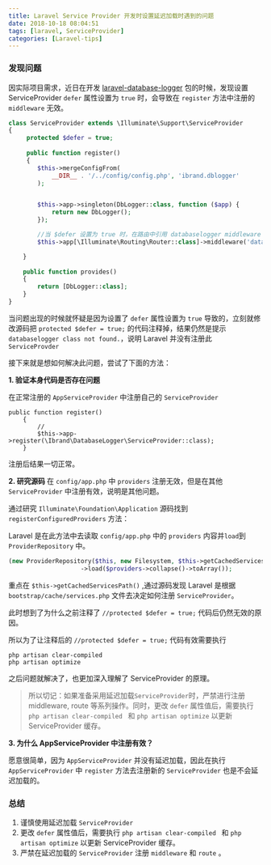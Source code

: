 ```yaml
---
title: Laravel Service Provider 开发时设置延迟加载时遇到的问题
date: 2018-10-18 08:04:51
tags: [laravel, ServiceProvider]
categories: [Laravel-tips]
---
```


### 发现问题

因实际项目需求，近日在开发 [laravel-database-logger][1] 包的时候，发现设置 ServiceProvider `defer` 属性设置为 `true` 时，会导致在 `register` 方法中注册的 `middleware` 无效。

```php
class ServiceProvider extends \Illuminate\Support\ServiceProvider
{
     protected $defer = true;
     
     public function register()
     {
        $this->mergeConfigFrom(
            __DIR__ . '/../config/config.php', 'ibrand.dblogger'
        );


        $this->app->singleton(DbLogger::class, function ($app) {
            return new DbLogger();
        });

        //当 $defer 设置为 true 时，在路由中引用 databaselogger middleware 会报错，提示 databaselogger class not found.
        $this->app[\Illuminate\Routing\Router::class]->middleware('databaselogger', Middleware::class);

    }
    
    public function provides()
    {
        return [DbLogger::class];
    }
}

```

当问题出现的时候就怀疑是因为设置了 `defer` 属性设置为 `true` 导致的，立刻就修改源码把 `protected $defer = true;` 的代码注释掉，结果仍然是提示 `databaselogger class not found.`，说明 Laravel 并没有注册此 `ServiceProvder`

接下来就是想如何解决此问题，尝试了下面的方法：

**1. 验证本身代码是否存在问题**

在正常注册的 `AppServiceProvider` 中注册自己的 `ServiceProvider`

```
public function register()
    {
        //
        $this->app->register(\Ibrand\DatabaseLogger\ServiceProvider::class);
    }
```
注册后结果一切正常。

**2. 研究源码**
在 `config/app.php` 中 `providers` 注册无效，但是在其他 `ServiceProvider` 中注册有效，说明是其他问题。

通过研究 `Illuminate\Foundation\Application` 源码找到 `registerConfiguredProviders` 方法：

Laravel 是在此方法中去读取 `config/app.php` 中的 `providers` 内容并`load`到 `ProviderRepository` 中。

```php
(new ProviderRepository($this, new Filesystem, $this->getCachedServicesPath()))
                    ->load($providers->collapse()->toArray());
```

重点在 `$this->getCachedServicesPath()` ,通过源码发现 Laravel 是根据 `bootstrap/cache/services.php` 文件去决定如何注册 `ServiceProvider`。

此时想到了为什么之前注释了 `//protected $defer = true;` 代码后仍然无效的原因。

所以为了让注释后的 `//protected $defer = true;` 代码有效需要执行
```
php artisan clear-compiled 
php artisan optimize
```
之后问题就解决了，也更加深入理解了 ServiceProvider 的原理。

> 所以切记：如果准备采用延迟加载`ServiceProvider`时，严禁进行注册 middleware, route 等系列操作。同时，更改 `defer` 属性值后，需要执行 `php artisan clear-compiled ` 和 `php artisan optimize` 以更新 ServiceProvider 缓存。
 
**3. 为什么 AppServiceProvider 中注册有效？**

愿意很简单，因为 `AppServiceProvider` 并没有延迟加载，因此在执行 `AppServiceProvider` 中 `register` 方法去注册新的 `ServiceProvider` 也是不会延迟加载的。

### 总结

1. 谨慎使用延迟加载 `ServiceProvider`
2. 更改 `defer` 属性值后，需要执行 `php artisan clear-compiled ` 和 `php artisan optimize` 以更新 ServiceProvider 缓存。
3. 严禁在延迟加载的 `ServiceProvider` 注册 `middleware` 和 `route` 。

  [1]: https://github.com/guojiangclub/laravel-database-logger/